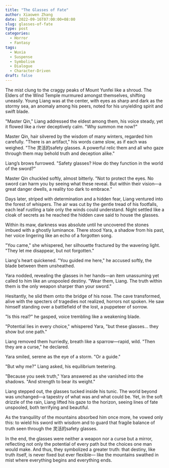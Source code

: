 ```yaml
---
title: "The Glasses of Fate"
author: Xiaowen Zhang
date: 2022-09-16T07:00:00+08:00
slug: glasses-of-fate
type: post
categories:
  - Horror
  - Fantasy
tags:
  - Wuxia
  - Suspense
  - Symbolism
  - Dialogue
  - Character-Driven
draft: false
---
```


The mist clung to the craggy peaks of Mount Yunfei like a shroud. The Elders of the Wind Temple murmured amongst themselves, shifting uneasily. Young Liang was at the center, with eyes as sharp and dark as the stormy sea, an anomaly among his peers, noted for his unyielding spirit and swift blade. 

"Master Qin," Liang addressed the eldest among them, his voice steady, yet it flowed like a river deceptively calm. "Why summon me now?"

Master Qin, hair silvered by the wisdom of many winters, regarded him carefully. "There is an artifact," his words came slow, as if each was weighed. "The 灵活的safety glasses. A powerful relic them and all who gaze through them may behold truth and deception alike."

Liang’s brows furrowed. "Safety glasses? How do they function in the world of the sword?"

Master Qin chuckled softly, almost bitterly. "Not to protect the eyes. No sword can harm you by seeing what these reveal. But within their vision—a great danger dwells, a reality too dark to embrace."

Days later, striped with determination and a hidden fear, Liang ventured into the forest of whispers. The air was cut by the gentle tread of his footfalls, each leaf rustling a tale only the winds could understand. Night settled like a cloak of secrets as he reached the hidden cave said to house the glasses.

Within its maw, darkness was absolute until he uncovered the stones imbued with a ghostly luminance. There stood Yara, a shadow from his past, her voice lingering like an echo of a forgotten song. 

"You came," she whispered, her silhouette fractured by the wavering light. "They let me disappear, but not forgotten."

Liang's heart quickened. "You guided me here," he accused softly, the blade between them unsheathed.

Yara nodded, revealing the glasses in her hands—an item unassuming yet called to him like an unspooled destiny. "Wear them, Liang. The truth within them is the only weapon sharper than your sword."

Hesitantly, he slid them onto the bridge of his nose. The cave transformed, alive with the specters of tragedies not realized, horrors not spoken. He saw himself standing over a battlefield of the lost, a puppeteer of sorrow.

"Is this real?" he gasped, voice trembling like a weakening blade.

"Potential lies in every choice," whispered Yara, "but these glasses… they show but one path."

Liang removed them hurriedly, breath like a sparrow—rapid, wild. "Then they are a curse," he declared.

Yara smiled, serene as the eye of a storm. "Or a guide."

"But why me?" Liang asked, his equilibrium teetering.

"Because you seek truth," Yara answered as she vanished into the shadows. "And strength to bear its weight."

Liang stepped out, the glasses tucked inside his tunic. The world beyond was unchanged—a tapestry of what was and what could be. Yet, in the soft drizzle of the rain, Liang lifted his gaze to the horizon, seeing lines of fate unspooled, both terrifying and beautiful.

As the tranquility of the mountains absorbed him once more, he vowed only this: to wield his sword with wisdom and to guard that fragile balance of truth seen through the 灵活的safety glasses.

In the end, the glasses were neither a weapon nor a curse but a mirror, reflecting not only the potential of every path but the choices one man would make. And thus, they symbolized a greater truth: that destiny, like truth itself, is never fixed but ever flexible— like the mountains swathed in mist where everything begins and everything ends.